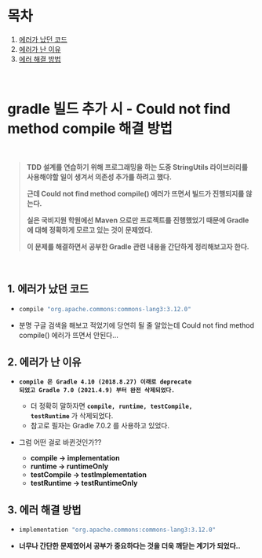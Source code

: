 # 목차

1. [에러가 났던 코드](#1-에러가-났던-코드) <br/>
2. [에러가 난 이유](#2-에러가-난-이유) <br/>
3. [에러 해결 방법](#3-에러-해결-방법) <br/>

<br/>

# gradle 빌드 추가 시 - Could not find method compile 해결 방법

<br/>

> **TDD 설계를 연습하기 위해 프로그래밍을 하는 도중 StringUtils 라이브러리를 사용해야할 일이 생겨서 의존성 추가를 하려고 했다.**
>
> **근데 Could not find method compile() 에러가 뜨면서 빌드가 진행되지를 않는다.**
>
> **실은 국비지원 학원에선 Maven 으로만 프로젝트를 진행했었기 때문에 Gradle 에 대해 정확하게 모르고 있는 것이 문제였다.**
>
> **이 문제를 해결하면서 공부한 Gradle 관련 내용을 간단하게 정리해보고자 한다.**

<br/>

## 1. 에러가 났던 코드

- ```groovy
  compile "org.apache.commons:commons-lang3:3.12.0"
  ```

- 분명 구글 검색을 해보고 적었기에 당연히 될 줄 알았는데 Could not find method compile() 에러가 뜨면서 안된다...



## 2. 에러가 난 이유

- <code><strong>compile 은 Gradle 4.10 (2018.8.27) 이래로 deprecate 되었고 Gradle 7.0 (2021.4.9) 부터 완전 삭제되었다.</strong></code>

  - 더 정확히 말하자면 <code><strong>compile, runtime, testCompile, testRuntime</strong></code> 가 삭제되었다.
  - 참고로 필자는 Gradle 7.0.2 를 사용하고 있었다.

- 그럼 어떤 걸로 바뀐것인가??

  - **compile -> implementation**
  - **runtime -> runtimeOnly**
  - **testCompile -> testImplementation**
  - **testRuntime -> testRuntimeOnly**

  

## 3. 에러 해결 방법

- ```groovy
  implementation "org.apache.commons:commons-lang3:3.12.0"
  ```

- **너무나 간단한 문제였어서 공부가 중요하다는 것을 더욱 깨닫는 계기가 되었다..**

